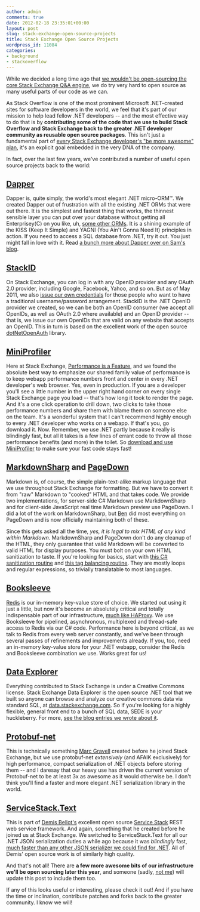 ```yaml
---
author: admin
comments: true
date: 2012-02-18 23:35:01+00:00
layout: post
slug: stack-exchange-open-source-projects
title: Stack Exchange Open Source Projects
wordpress_id: 11084
categories:
- background
- stackoverflow
---
```


While we decided a long time ago that [we wouldn't be open-sourcing the core Stack Exchange Q&A engine](http://meta.stackoverflow.com/questions/3086/will-open-sourcing-stack-overflow-destroy-our-business-model), we do try very hard to open source as many useful parts of our code as we can.

As Stack Overflow is one of the most prominent Microsoft .NET-created sites for software developers in the world, we feel that it's part of our mission to help lead fellow .NET developers -- and the most effective way to do that is by **contributing some of the code that we use to build Stack Overflow and Stack Exchange back to the greater .NET developer community as reusable open source packages**. This isn't just a fundamental part of [every Stack Exchange developer's "be more awesome" plan](http://blog.stackoverflow.com/2011/07/how-much-should-you-pay-developers/), it's an explicit goal embedded in the very DNA of the company.

In fact, over the last few years, we've contributed a number of useful open source projects back to the world:



## [Dapper](http://code.google.com/p/dapper-dot-net/)



Dapper is, quite simply, the world's most elegant .NET micro-ORM™. We created Dapper out of frustration with all the existing .NET ORMs that were out there. It is the simplest and fastest thing that works, the thinnest sensible layer you can put over your database without getting all Enterprisey(C) on you like, uh, [some other ORMs](http://www.asp.net/entity-framework). It is a shining example of the KISS (Keep It Simple) and YAGNI (You Ain't Gonna Need It) principles in action. If you need to access a SQL database from .NET, try it out. You just might fall in love with it. Read [a bunch more about Dapper over on Sam's blog](http://www.google.com/search?q=site%3Asamsaffron.com+dapper+orm).



## [StackID](http://code.google.com/p/stackid/)



On Stack Exchange, you can log in with any OpenID provider and any OAuth 2.0 provider, including Google, Facebook, Yahoo, and so on. But as of May 2011, we also [issue our own credentials](http://blog.stackoverflow.com/2011/05/stack-exchange-is-an-openid-provider/) for those people who want to have a traditional username/password arrangement. StackID is the .NET OpenID provider we created, so we can be both an OpenID consumer (we accept all OpenIDs, as well as OAuth 2.0 where available) and an OpenID provider -- that is, we issue our own OpenIDs that are valid on any website that accepts an OpenID. This in turn is based on the excellent work of the open source [dotNetOpenAuth](http://www.dotnetopenauth.net/) library.



## [MiniProfiler](http://code.google.com/p/mvc-mini-profiler/)



Here at Stack Exchange, [Performance is a Feature](http://www.codinghorror.com/blog/2011/06/performance-is-a-feature.html), and we found the absolute best way to emphasize our shared family value of performance is to keep webapp performance numbers front and center in every .NET developer's web browser. Yes, even in production. If you are a developer you'll see a little number in the upper right hand corner on every single Stack Exchange page you load -- that's how long it took to render the page. And it's a one click operation to drill down, two clicks to take those performance numbers and share them with blame them on someone else on the team. It's a wonderful system that I can't recommend highly enough to every .NET developer who works on a webapp. If that's you, go download it. Now. Remember, we use .NET partly because it really is blindingly fast, but all it takes is a few lines of errant code to throw all those performance benefits (and more) in the toilet. So [download and use MiniProfiler](http://code.google.com/p/mvc-mini-profiler/) to make sure your fast code stays fast!



## [MarkdownSharp](http://code.google.com/p/markdownsharp/) and [PageDown](http://code.google.com/p/pagedown/)



Markdown is, of course, the simple plain-text-alike markup language that we use throughout Stack Exchange for formatting. But we have to convert it from "raw" Markdown to "cooked" HTML and that takes code. We provide two implementations, for server-side C# Markdown use MarkdownSharp and for client-side JavaScript real time Markdown preview use PageDown. I did a lot of the work on MarkdownSharp, but [Ben](http://blog.stackoverflow.com/2010/06/welcome-stack-overflow-valued-associates-00006-and-00007/) did most everything on PageDown and is now officially maintaining both of these.

Since this gets asked all the time, _yes, it is legal to mix HTML of any kind within Markdown_. MarkdownSharp and PageDown don't do any cleanup of the HTML, they only guarantee that valid Markdown will be converted to valid HTML for display purposes. You must bolt on your own HTML sanitization to taste. If you're looking for basics, start with [this C# sanitization routine](http://refactormycode.com/codes/333-sanitize-html) and [this tag balancing routine](http://refactormycode.com/codes/360-balance-html-tags). They are mostly loops and regular expressions, so trivially translatable to most languages.



## [Booksleeve](http://code.google.com/p/booksleeve/)



[Redis](http://redis.io/) is our in-memory key-value store of choice. We started out using it just a little, but now it's become an absolutely critical and totally indispensable part of our infrastructure, [much like HAProxy](http://blog.stackoverflow.com/2010/08/stack-overflow-sponsors-haproxy/). We use Booksleeve for pipelined, asynchronous, multiplexed and thread-safe access to Redis via our C# code. Performance here is beyond critical, as we talk to Redis from every web server constantly, and we've been through several passes of refinements and improvements already. If you, too, need an in-memory key-value store for your .NET webapp, consider the Redis and Booksleeve combination we use. Works great for us!



## [Data Explorer](http://code.google.com/p/stack-exchange-data-explorer/)



Everything contributed to Stack Exchange is under a Creative Commons license. Stack Exchange Data Explorer is the open source .NET tool that we built so anyone can browse and analyze our creative commons data via standard SQL, at [data.stackexchange.com](http://data.stackexchange.com/). So if you're looking for a highly flexible, general front end to a bunch of SQL data, SEDE is your huckleberry. For more, [see the blog entries we wrote about it](http://www.google.com/search?q=site%3Ablog.stackoverflow.com+stack+exchange+data+explorer).



## [Protobuf-net](http://code.google.com/p/protobuf-net/)



This is technically something [Marc Gravell](http://blog.stackoverflow.com/2010/06/welcome-stack-overflow-valued-associates-00006-and-00007/) created before he joined Stack Exchange, but we use protobuf-net _extensively_ (and AFAIK exclusively) for high performance, compact serialization of .NET objects before storing them -- and I daresay that our heavy use has driven the current version of Protobuf-net to be at least 3x as awesome as it would otherwise be. I don't think you'll find a faster and more elegant .NET serialization library in the world.



## [ServiceStack.Text](https://github.com/ServiceStack/ServiceStack.Text)



This is part of [Demis Bellot's](http://blog.stackoverflow.com/2011/08/welcome-valued-associate-demis-bellot/) excellent open source [Service Stack](http://www.servicestack.net/) REST web service framework. And again, something that he created before he joined us at Stack Exchange. We switched to ServiceStack.Text for all our .NET JSON serialization duties a while ago because it was _blindingly_ fast, [much faster than any other JSON serializer we could find for .NET](http://theburningmonk.com/2011/08/performance-test-json-serializers/). All of Demis' open source work is of similarly high quality.

And that's not all! There are **a few more awesome bits of our infrastructure we'll be open sourcing later this year**, and someone (sadly, [not me](http://www.codinghorror.com/blog/2012/02/farewell-stack-exchange.html)) will update this post to include them too.

If any of this looks useful or interesting, please check it out! And if you have the time or inclination, contribute patches and forks back to the greater community. I know we will!

